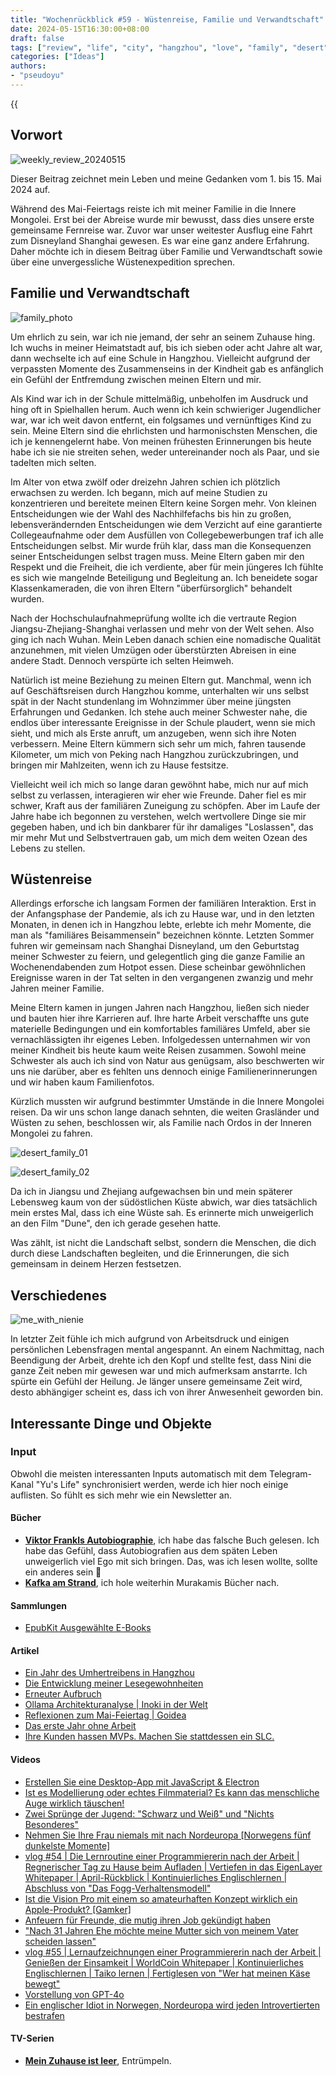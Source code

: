 ```yaml
---
title: "Wochenrückblick #59 - Wüstenreise, Familie und Verwandtschaft"
date: 2024-05-15T16:30:00+08:00
draft: false
tags: ["review", "life", "city", "hangzhou", "love", "family", "desert", "inner-mongolia", "trip"]
categories: ["Ideas"]
authors:
- "pseudoyu"
---
```


{{<audio src="audios/photograph.mp3" caption="'Photograph - Ed Sheeran'" >}}

## Vorwort

![weekly_review_20240515](https://image.pseudoyu.com/images/weekly_review_20240515.png)

Dieser Beitrag zeichnet mein Leben und meine Gedanken vom 1. bis 15. Mai 2024 auf.

Während des Mai-Feiertags reiste ich mit meiner Familie in die Innere Mongolei. Erst bei der Abreise wurde mir bewusst, dass dies unsere erste gemeinsame Fernreise war. Zuvor war unser weitester Ausflug eine Fahrt zum Disneyland Shanghai gewesen. Es war eine ganz andere Erfahrung. Daher möchte ich in diesem Beitrag über Familie und Verwandtschaft sowie über eine unvergessliche Wüstenexpedition sprechen.

## Familie und Verwandtschaft

![family_photo](https://image.pseudoyu.com/images/family_photo.jpg)

Um ehrlich zu sein, war ich nie jemand, der sehr an seinem Zuhause hing. Ich wuchs in meiner Heimatstadt auf, bis ich sieben oder acht Jahre alt war, dann wechselte ich auf eine Schule in Hangzhou. Vielleicht aufgrund der verpassten Momente des Zusammenseins in der Kindheit gab es anfänglich ein Gefühl der Entfremdung zwischen meinen Eltern und mir.

Als Kind war ich in der Schule mittelmäßig, unbeholfen im Ausdruck und hing oft in Spielhallen herum. Auch wenn ich kein schwieriger Jugendlicher war, war ich weit davon entfernt, ein folgsames und vernünftiges Kind zu sein. Meine Eltern sind die ehrlichsten und harmonischsten Menschen, die ich je kennengelernt habe. Von meinen frühesten Erinnerungen bis heute habe ich sie nie streiten sehen, weder untereinander noch als Paar, und sie tadelten mich selten.

Im Alter von etwa zwölf oder dreizehn Jahren schien ich plötzlich erwachsen zu werden. Ich begann, mich auf meine Studien zu konzentrieren und bereitete meinen Eltern keine Sorgen mehr. Von kleinen Entscheidungen wie der Wahl des Nachhilfefachs bis hin zu großen, lebensverändernden Entscheidungen wie dem Verzicht auf eine garantierte Collegeaufnahme oder dem Ausfüllen von Collegebewerbungen traf ich alle Entscheidungen selbst. Mir wurde früh klar, dass man die Konsequenzen seiner Entscheidungen selbst tragen muss. Meine Eltern gaben mir den Respekt und die Freiheit, die ich verdiente, aber für mein jüngeres Ich fühlte es sich wie mangelnde Beteiligung und Begleitung an. Ich beneidete sogar Klassenkameraden, die von ihren Eltern "überfürsorglich" behandelt wurden.

Nach der Hochschulaufnahmeprüfung wollte ich die vertraute Region Jiangsu-Zhejiang-Shanghai verlassen und mehr von der Welt sehen. Also ging ich nach Wuhan. Mein Leben danach schien eine nomadische Qualität anzunehmen, mit vielen Umzügen oder überstürzten Abreisen in eine andere Stadt. Dennoch verspürte ich selten Heimweh.

Natürlich ist meine Beziehung zu meinen Eltern gut. Manchmal, wenn ich auf Geschäftsreisen durch Hangzhou komme, unterhalten wir uns selbst spät in der Nacht stundenlang im Wohnzimmer über meine jüngsten Erfahrungen und Gedanken. Ich stehe auch meiner Schwester nahe, die endlos über interessante Ereignisse in der Schule plaudert, wenn sie mich sieht, und mich als Erste anruft, um anzugeben, wenn sich ihre Noten verbessern. Meine Eltern kümmern sich sehr um mich, fahren tausende Kilometer, um mich von Peking nach Hangzhou zurückzubringen, und bringen mir Mahlzeiten, wenn ich zu Hause festsitze.

Vielleicht weil ich mich so lange daran gewöhnt habe, mich nur auf mich selbst zu verlassen, interagieren wir eher wie Freunde. Daher fiel es mir schwer, Kraft aus der familiären Zuneigung zu schöpfen. Aber im Laufe der Jahre habe ich begonnen zu verstehen, welch wertvollere Dinge sie mir gegeben haben, und ich bin dankbarer für ihr damaliges "Loslassen", das mir mehr Mut und Selbstvertrauen gab, um mich dem weiten Ozean des Lebens zu stellen.

## Wüstenreise

Allerdings erforsche ich langsam Formen der familiären Interaktion. Erst in der Anfangsphase der Pandemie, als ich zu Hause war, und in den letzten Monaten, in denen ich in Hangzhou lebte, erlebte ich mehr Momente, die man als "familiäres Beisammensein" bezeichnen könnte. Letzten Sommer fuhren wir gemeinsam nach Shanghai Disneyland, um den Geburtstag meiner Schwester zu feiern, und gelegentlich ging die ganze Familie an Wochenendabenden zum Hotpot essen. Diese scheinbar gewöhnlichen Ereignisse waren in der Tat selten in den vergangenen zwanzig und mehr Jahren meiner Familie.

Meine Eltern kamen in jungen Jahren nach Hangzhou, ließen sich nieder und bauten hier ihre Karrieren auf. Ihre harte Arbeit verschaffte uns gute materielle Bedingungen und ein komfortables familiäres Umfeld, aber sie vernachlässigten ihr eigenes Leben. Infolgedessen unternahmen wir von meiner Kindheit bis heute kaum weite Reisen zusammen. Sowohl meine Schwester als auch ich sind von Natur aus genügsam, also beschwerten wir uns nie darüber, aber es fehlten uns dennoch einige Familienerinnerungen und wir haben kaum Familienfotos.

Kürzlich mussten wir aufgrund bestimmter Umstände in die Innere Mongolei reisen. Da wir uns schon lange danach sehnten, die weiten Grasländer und Wüsten zu sehen, beschlossen wir, als Familie nach Ordos in der Inneren Mongolei zu fahren.

![desert_family_01](https://image.pseudoyu.com/images/desert_family_01.png)

![desert_family_02](https://image.pseudoyu.com/images/desert_family_02.png)

Da ich in Jiangsu und Zhejiang aufgewachsen bin und mein späterer Lebensweg kaum von der südöstlichen Küste abwich, war dies tatsächlich mein erstes Mal, dass ich eine Wüste sah. Es erinnerte mich unweigerlich an den Film "Dune", den ich gerade gesehen hatte.

Was zählt, ist nicht die Landschaft selbst, sondern die Menschen, die dich durch diese Landschaften begleiten, und die Erinnerungen, die sich gemeinsam in deinem Herzen festsetzen.

## Verschiedenes

![me_with_nienie](https://image.pseudoyu.com/images/me_with_nienie.jpg)

In letzter Zeit fühle ich mich aufgrund von Arbeitsdruck und einigen persönlichen Lebensfragen mental angespannt. An einem Nachmittag, nach Beendigung der Arbeit, drehte ich den Kopf und stellte fest, dass Nini die ganze Zeit neben mir gewesen war und mich aufmerksam anstarrte. Ich spürte ein Gefühl der Heilung. Je länger unsere gemeinsame Zeit wird, desto abhängiger scheint es, dass ich von ihrer Anwesenheit geworden bin.

## Interessante Dinge und Objekte

### Input

Obwohl die meisten interessanten Inputs automatisch mit dem Telegram-Kanal "Yu's Life" synchronisiert werden, werde ich hier noch einige auflisten. So fühlt es sich mehr wie ein Newsletter an.

#### Bücher

- [**Viktor Frankls Autobiographie**](https://book.douban.com/subject/26677130/), ich habe das falsche Buch gelesen. Ich habe das Gefühl, dass Autobiografien aus dem späten Leben unweigerlich viel Ego mit sich bringen. Das, was ich lesen wollte, sollte ein anderes sein 🥲
- [**Kafka am Strand**](https://book.douban.com/subject/30144095/), ich hole weiterhin Murakamis Bücher nach.

#### Sammlungen

- [EpubKit Ausgewählte E-Books](https://books.epubkit.app/)

#### Artikel

- [Ein Jahr des Umhertreibens in Hangzhou](https://quakewang.github.io/life/24_04-one_year/)
- [Die Entwicklung meiner Lesegewohnheiten](https://blog.douchi.space/reading-habbits/)
- [Erneuter Aufbruch](https://blog.codingnow.com/2024/05/farewell.html)
- [Ollama Architekturanalyse | Inoki in der Welt](https://blog.inoki.cc/2024/04/16/Ollama-cn/)
- [Reflexionen zum Mai-Feiertag | Goidea](https://justgoidea.com/posts/2024-015/)
- [Das erste Jahr ohne Arbeit](https://lutaonan.com/blog/a-year-off-work/)
- [Ihre Kunden hassen MVPs. Machen Sie stattdessen ein SLC.](https://longform.asmartbear.com/slc)

#### Videos

- [Erstellen Sie eine Desktop-App mit JavaScript & Electron](https://www.youtube.com/watch?v=ML743nrkMHw)
- [Ist es Modellierung oder echtes Filmmaterial? Es kann das menschliche Auge wirklich täuschen!](https://www.bilibili.com/video/BV1KE42157Qp)
- [Zwei Sprünge der Jugend: "Schwarz und Weiß" und "Nichts Besonderes"](https://www.bilibili.com/video/BV1jJ4m1J7ba)
- [Nehmen Sie Ihre Frau niemals mit nach Nordeuropa [Norwegens fünf dunkelste Momente]](https://www.bilibili.com/video/BV1uC411E7jU)
- [vlog #54 | Die Lernroutine einer Programmiererin nach der Arbeit | Regnerischer Tag zu Hause beim Aufladen | Vertiefen in das EigenLayer Whitepaper | April-Rückblick | Kontinuierliches Englischlernen | Abschluss von "Das Fogg-Verhaltensmodell"](https://www.bilibili.com/video/BV1Er421J7M8)
- [Ist die Vision Pro mit einem so amateurhaften Konzept wirklich ein Apple-Produkt? [Gamker]](https://www.bilibili.com/video/BV1uf421U7eT)
- [Anfeuern für Freunde, die mutig ihren Job gekündigt haben](https://www.bilibili.com/video/BV17T421Q7ej)
- ["Nach 31 Jahren Ehe möchte meine Mutter sich von meinem Vater scheiden lassen"](https://www.bilibili.com/video/BV1PZ42177eS)
- [vlog #55 | Lernaufzeichnungen einer Programmiererin nach der Arbeit | Genießen der Einsamkeit | WorldCoin Whitepaper | Kontinuierliches Englischlernen | Taiko lernen | Fertiglesen von "Wer hat meinen Käse bewegt"](https://www.bilibili.com/video/BV16H4y1g7GY)
- [Vorstellung von GPT-4o](https://www.youtube.com/watch?v=DQacCB9tDaw)
- [Ein englischer Idiot in Norwegen, Nordeuropa wird jeden Introvertierten bestrafen](https://www.bilibili.com/video/BV1Ay411e7uD)

#### TV-Serien

- [**Mein Zuhause ist leer**](http://movie.douban.com/subject/26689409/), Entrümpeln.